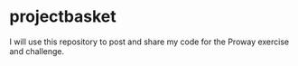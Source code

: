# projectbasket
I will use this repository to post and share my code for the Proway exercise and challenge.
